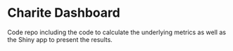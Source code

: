 # Charite Dashboard
Code repo including the code to calculate the underlying metrics as well as the Shiny app to present the results.
